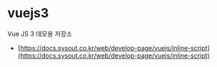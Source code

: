 # vuejs3

Vue JS 3 데모용 저장소

- [https://docs.sysout.co.kr/web/develop-page/vuejs/inline-script](https://docs.sysout.co.kr/web/develop-page/vuejs/inline-script)
